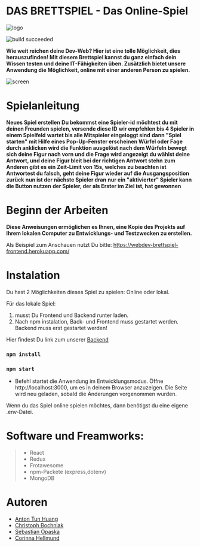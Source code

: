 # DAS BRETTSPIEL - Das Online-Spiel
![logo](img/../public/img/LogoSpiel.png)


![build succeeded](https://img.shields.io/badge/build-succeeded-brightgreen.svg)

  **Wie weit reichen deine Dev-Web? Hier ist eine tolle Möglichkeit, dies herauszufinden! 
  Mit diesem Brettspiel kannst du ganz einfach dein Wissen testen und deine IT-Fähigkeiten üben. Zusätzlich bietet unsere Anwendung die Möglichkeit, online mit einer anderen Person zu spielen.**

![screen](img/../public/img/ScreenSpiel.png)

# Spielanleitung

  **Neues Spiel erstellen**
  **Du bekommst eine Spieler-id**
  **möchtest du mit deinen Freunden spielen, versende diese ID**
  **wir empfehlen bis 4 Spieler in einem Spielfeld**
  **wartet bis alle Mitspieler eingeloggt sind**
  **dann "Spiel starten"**
  **mit Hilfe eines Pop-Up-Fenster erscheinen Würfel oder Fage**
  **durch anklicken wird die Funktion ausgelöst**
  **nach dem Würfeln bewegt sich deine Figur nach vorn und die Frage wird angezeigt**
  **du wählst deine Antwort, und deine Figur bleit bei der richtigen Antwort stehn**
  **zum Anderen gibt es ein Zeit-Limit von 15s, welches zu beachten ist**
  **Antwortest du falsch, geht deine Figur wieder auf die Ausgangsposition zurück**
  **nun ist der nächste Spieler dran**
  **nur ein "aktivierter" Spieler kann die Button nutzen**
  **der Spieler, der als Erster im Ziel ist, hat gewonnen**

# Beginn der Arbeiten

  **Diese Anweisungen ermöglichen es Ihnen, eine Kopie des Projekts auf Ihrem lokalen Computer zu Entwicklungs- und Testzwecken zu erstellen.**
  
  Als Beispiel zum Anschauen nutzt Du bitte: https://webdev-brettspiel-frontend.herokuapp.com/

# Instalation

Du hast 2 Möglichkeiten dieses Spiel zu spielen: Online oder lokal.

Für das lokale Spiel:

1.  musst Du Frontend und Backend runter laden. 
2.  Nach npm instalation, Back- und Frontend muss gestartet werden. Backend muss erst gestartet werden!

Hier findest Du link zum unserer [Backend](https://github.com/fbw35-AbschlussprojektBrettspiel/fbw35-Abschlussprojekt_Backend)

### `npm install`

### `npm start`

* Befehl startet die Anwendung im Entwicklungsmodus.
Öffne http://localhost:3000, um es in deinem Browser anzuzeigen.
Die Seite wird neu geladen, sobald die Änderungen vorgenommen wurden.


Wenn du das Spiel online spielen möchtes, dann benötigst du eine eigene .env-Datei.


# Software und Freamworks:

> * React
> * Redux
> * Frotawesome
> * npm-Packete (express,dotenv)
> * MongoDB

# Autoren
* [Anton Tun Huang](https://github.com/TunHuang)
* [Christoph Bochniak](https://github.com/Christoph86)
* [Sebastian Opaska](https://github.com/sopaska)
* [Corinna Hellmund](https://github.com/CoraHell)




